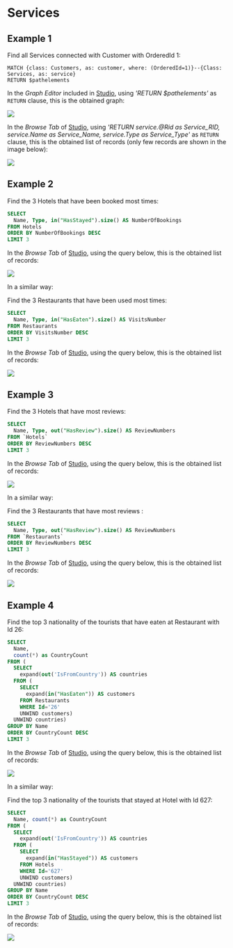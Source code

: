 
# Services 

## Example 1

Find all Services connected with Customer with OrderedId 1:

<pre><code class="lang-sql">MATCH {class: Customers, as: customer, where: (OrderedId=1)}--{Class: Services, as: service}
RETURN $pathelements
</code></pre>

In the _Graph Editor_ included in [Studio](../../../studio/README.md), using _'RETURN $pathelements'_ as `RETURN` clause, this is the obtained graph:

![](../../../images/demo-dbs/social-travel-agency/query_16_graph.png)

In the _Browse Tab_ of [Studio](../../../studio/README.md), using _'RETURN service.@Rid as Service_RID, service.Name as Service_Name, service.Type as Service_Type'_ as `RETURN` clause, this is the obtained list of records (only few records are shown in the image below):

![](../../../images/demo-dbs/social-travel-agency/query_16_browse.png)


## Example 2

Find the 3 Hotels that have been booked most times:

```sql
SELECT 
  Name, Type, in("HasStayed").size() AS NumberOfBookings 
FROM Hotels 
ORDER BY NumberOfBookings DESC 
LIMIT 3
```

In the _Browse Tab_ of [Studio](../../../studio/README.md), using the query below, this is the obtained list of records:

![](../../../images/demo-dbs/social-travel-agency/query_21_browse.png)

In a similar way:

Find the 3 Restaurants that have been used most times:

```sql
SELECT 
  Name, Type, in("HasEaten").size() AS VisitsNumber 
FROM Restaurants 
ORDER BY VisitsNumber DESC 
LIMIT 3
```

In the _Browse Tab_ of [Studio](../../../studio/README.md), using the query below, this is the obtained list of records:

![](../../../images/demo-dbs/social-travel-agency/query_22_browse.png)


## Example 3

Find the 3 Hotels that have most reviews: 

```sql
SELECT 
  Name, Type, out("HasReview").size() AS ReviewNumbers 
FROM `Hotels` 
ORDER BY ReviewNumbers DESC 
LIMIT 3
```

In the _Browse Tab_ of [Studio](../../../studio/README.md), using the query below, this is the obtained list of records:

![](../../../images/demo-dbs/social-travel-agency/query_23_browse.png)

In a similar way:

Find the 3 Restaurants that have most reviews :

```sql
SELECT 
  Name, Type, out("HasReview").size() AS ReviewNumbers 
FROM `Restaurants` 
ORDER BY ReviewNumbers DESC 
LIMIT 3
```

In the _Browse Tab_ of [Studio](../../../studio/README.md), using the query below, this is the obtained list of records:

![](../../../images/demo-dbs/social-travel-agency/query_24_browse.png)


## Example 4

Find the top 3 nationality of the tourists that have eaten at Restaurant with Id 26:

```sql
SELECT 
  Name, 
  count(*) as CountryCount 
FROM (
  SELECT 
    expand(out('IsFromCountry')) AS countries 
  FROM (
    SELECT 
      expand(in("HasEaten")) AS customers 
    FROM Restaurants 
    WHERE Id='26' 
    UNWIND customers) 
  UNWIND countries) 
GROUP BY Name 
ORDER BY CountryCount DESC 
LIMIT 3
```

In the _Browse Tab_ of [Studio](../../../studio/README.md), using the query below, this is the obtained list of records:

![](../../../images/demo-dbs/social-travel-agency/query_25_browse.png)

In a similar way:

Find the top 3 nationality of the tourists that stayed at Hotel with Id 627:

```sql
SELECT 
  Name, count(*) as CountryCount 
FROM (
  SELECT 
    expand(out('IsFromCountry')) AS countries 
  FROM (
    SELECT 
      expand(in("HasStayed")) AS customers 
    FROM Hotels 
    WHERE Id='627' 
    UNWIND customers) 
  UNWIND countries) 
GROUP BY Name 
ORDER BY CountryCount DESC 
LIMIT 3
```

In the _Browse Tab_ of [Studio](../../../studio/README.md), using the query below, this is the obtained list of records:

![](../../../images/demo-dbs/social-travel-agency/query_26_browse.png)
